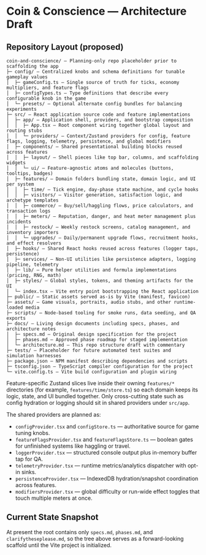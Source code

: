 # Coin & Conscience — Architecture Draft

## Repository Layout (proposed)
```
coin-and-conscience/ — Planning-only repo placeholder prior to scaffolding the app
├─ config/ — Centralized knobs and schema definitions for tunable gameplay values
│  ├─ gameConfig.ts — Single source of truth for ticks, economy multipliers, and feature flags
│  ├─ configTypes.ts — Type definitions that describe every configurable knob in the game
│  └─ presets/ — Optional alternate config bundles for balancing experiments
├─ src/ — React application source code and feature implementations
│  ├─ app/ — Application shell, providers, and bootstrap composition
│  │  ├─ App.tsx — Root component wiring together global layout and routing stubs
│  │  └─ providers/ — Context/Zustand providers for config, feature flags, logging, telemetry, persistence, and global modifiers
│  ├─ components/ — Shared presentational building blocks reused across features
│  │  ├─ layout/ — Shell pieces like top bar, columns, and scaffolding widgets
│  │  └─ ui/ — Feature-agnostic atoms and molecules (buttons, tooltips, badges)
│  ├─ features/ — Domain folders bundling state, domain logic, and UI per system
│  │  ├─ time/ — Tick engine, day-phase state machine, and cycle hooks
│  │  ├─ visitors/ — Visitor generation, satisfaction logic, and archetype templates
│  │  ├─ commerce/ — Buy/sell/haggling flows, price calculators, and transaction logs
│  │  ├─ meters/ — Reputation, danger, and heat meter management plus incidents
│  │  ├─ restock/ — Weekly restock screens, catalog management, and inventory importers
│  │  └─ upgrades/ — Daily/permanent upgrade flows, recruitment hooks, and effect resolvers
│  ├─ hooks/ — Shared React hooks reused across features (logger taps, persistence)
│  ├─ services/ — Non-UI utilities like persistence adapters, logging pipeline, telemetry
│  ├─ lib/ — Pure helper utilities and formula implementations (pricing, RNG, math)
│  ├─ styles/ — Global styles, tokens, and theming artifacts for the UI
│  └─ index.tsx — Vite entry point bootstrapping the React application
├─ public/ — Static assets served as-is by Vite (manifest, favicon)
├─ assets/ — Game visuals, portraits, audio stubs, and other runtime-loaded media
├─ scripts/ — Node-based tooling for smoke runs, data seeding, and QA exports
├─ docs/ — Living design documents including specs, phases, and architecture notes
│  ├─ specs.md — Original design specification for the project
│  ├─ phases.md — Approved phase roadmap for staged implementation
│  └─ architecture.md — This repo structure draft with commentary
├─ tests/ — Placeholder for future automated test suites and simulation harnesses
├─ package.json — NPM manifest describing dependencies and scripts
├─ tsconfig.json — TypeScript compiler configuration for the project
└─ vite.config.ts — Vite build configuration and plugin wiring
```

Feature-specific Zustand slices live inside their owning `features/*` directories (for example, `features/time/store.ts`) so each domain keeps its logic, state, and UI bundled together. Only cross-cutting state such as config hydration or logging should sit in shared providers under `src/app`.

The shared providers are planned as:
- `configProvider.tsx` and `configStore.ts` — authoritative source for game tuning knobs.
- `featureFlagsProvider.tsx` and `featureFlagsStore.ts` — boolean gates for unfinished systems like haggling or travel.
- `loggerProvider.tsx` — structured console output plus in-memory buffer tap for QA.
- `telemetryProvider.tsx` — runtime metrics/analytics dispatcher with opt-in sinks.
- `persistenceProvider.tsx` — IndexedDB hydration/snapshot coordination across features.
- `modifiersProvider.tsx` — global difficulty or run-wide effect toggles that touch multiple meters at once.

## Current State Snapshot
At present the root contains only `specs.md`, `phases.md`, and `clarifytheseplease.md`, so the tree above serves as a forward-looking scaffold until the Vite project is initialized.
